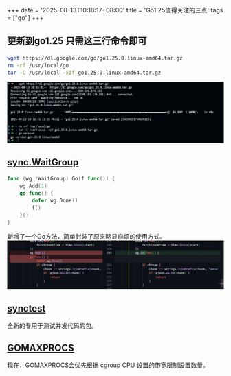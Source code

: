 +++
date = '2025-08-13T10:18:17+08:00'
title = 'Go1.25值得关注的三点'
tags = ["go"]
+++

## 更新到go1.25 只需这三行命令即可
```bash
wget https://dl.google.com/go/go1.25.0.linux-amd64.tar.gz
rm -rf /usr/local/go
tar -C /usr/local -xzf go1.25.0.linux-amd64.tar.gz
```
![alt text](image.png)

## [sync.WaitGroup](https://pkg.go.dev/sync#WaitGroup)
```go
func (wg *WaitGroup) Go(f func()) {
	wg.Add(1)
	go func() {
		defer wg.Done()
		f()
	}()
}
```
新增了一个Go方法，简单封装了原来略显麻烦的使用方式。
![alt text](image-1.png)

## [synctest](https://pkg.go.dev/testing/synctest)
全新的专用于测试并发代码的包。

## [GOMAXPROCS](https://go.dev/doc/go1.25#container-aware-gomaxprocs)
现在，GOMAXPROCS会优先根据 cgroup CPU 设置的带宽限制设置数量。